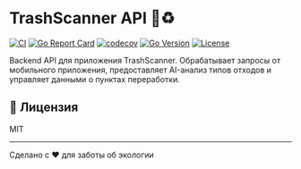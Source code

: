 # TrashScanner API 🌱♻️

[![CI](https://github.com/trashscanner/trashscanner_api/actions/workflows/ci.yaml/badge.svg?branch=master)](https://github.com/trashscanner/trashscanner_api/actions/workflows/ci.yaml)
[![Go Report Card](https://goreportcard.com/badge/github.com/trashscanner/trashscanner_api)](https://goreportcard.com/report/github.com/trashscanner/trashscanner_api)
[![codecov](https://codecov.io/gh/trashscanner/trashscanner_api/branch/master/graph/badge.svg)](https://codecov.io/gh/trashscanner/trashscanner_api)
[![Go Version](https://img.shields.io/github/go-mod/go-version/trashscanner/trashscanner_api)](https://github.com/trashscanner/trashscanner_api/blob/master/go.mod)
[![License](https://img.shields.io/github/license/trashscanner/trashscanner_api)](https://github.com/trashscanner/trashscanner_api/blob/master/LICENSE)

Backend API для приложения TrashScanner. Обрабатывает запросы от мобильного приложения, предоставляет AI-анализ типов отходов и управляет данными о пунктах переработки.

## 📄 Лицензия

MIT

---

Сделано с ❤️ для заботы об экологии
